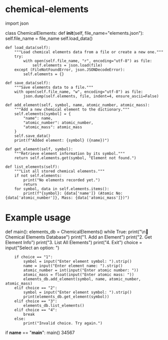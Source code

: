 # chemical-elements
import json

class ChemicalElements:
    def __init__(self, file_name="elements.json"):
        self.file_name = file_name
        self.load_data()

    def load_data(self):
        """Load chemical elements data from a file or create a new one."""
        try:
            with open(self.file_name, "r", encoding="utf-8") as file:
                self.elements = json.load(file)
        except (FileNotFoundError, json.JSONDecodeError):
            self.elements = {}

    def save_data(self):
        """Save elements data to a file."""
        with open(self.file_name, "w", encoding="utf-8") as file:
            json.dump(self.elements, file, indent=4, ensure_ascii=False)

    def add_element(self, symbol, name, atomic_number, atomic_mass):
        """Add a new chemical element to the dictionary."""
        self.elements[symbol] = {
            "name": name,
            "atomic_number": atomic_number,
            "atomic_mass": atomic_mass
        }
        self.save_data()
        print(f"Added element: {symbol} ({name})")

    def get_element(self, symbol):
        """Retrieve element information by its symbol."""
        return self.elements.get(symbol, "Element not found.")

    def list_elements(self):
        """List all stored chemical elements."""
        if not self.elements:
            print("No elements recorded yet.")
            return
        for symbol, data in self.elements.items():
            print(f"{symbol}: {data['name']} (Atomic No: {data['atomic_number']}, Mass: {data['atomic_mass']})")

# Example usage
def main():
    elements_db = ChemicalElements()
    while True:
        print("\n🔬 Chemical Elements Database")
        print("1. Add an Element")
        print("2. Get Element Info")
        print("3. List All Elements")
        print("4. Exit")
        choice = input("Select an option: ")
        
        if choice == "1":
            symbol = input("Enter element symbol: ").strip()
            name = input("Enter element name: ").strip()
            atomic_number = int(input("Enter atomic number: "))
            atomic_mass = float(input("Enter atomic mass: "))
            elements_db.add_element(symbol, name, atomic_number, atomic_mass)
        elif choice == "2":
            symbol = input("Enter element symbol: ").strip()
            print(elements_db.get_element(symbol))
        elif choice == "3":
            elements_db.list_elements()
        elif choice == "4":
            break
        else:
            print("Invalid choice. Try again.")

if __name__ == "__main__":
    main()
34567
